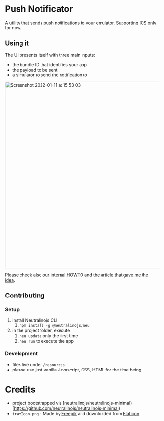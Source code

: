 # Push Notificator
A utility that sends push notifications to your emulator. Supporting IOS only for now.

## Using it

The UI presents itself with three main inputs:
* the bundle ID that identifies your app
* the payload to be sent
* a simulator to send the notification to

<img width="608" alt="Screenshot 2022-01-11 at 15 53 03" src="https://user-images.githubusercontent.com/2094604/148965644-2234a5d1-74b5-493b-b338-934b9931d327.png">

Please check also [our internal HOWTO](https://pagopa.atlassian.net/wiki/spaces/IOAPP/pages/449839749/Test+Push+Notifications+nell+emulatore) and [the article that gave me the idea](https://betterprogramming.pub/how-to-send-push-notifications-to-the-ios-simulator-2988092ba931).

## Contributing

### Setup

1. install [Neutralinojs CLI](https://neutralino.js.org/docs/getting-started/your-first-neutralinojs-app#step-0-installing-neu-cli)
   1. `npm install -g @neutralinojs/neu`
2. in the project folder, execute 
   1. `neu update` only the first time
   2. `neu run` to execute the app

### Development

* files live under `/resources`
* please use just vanilla Javascript, CSS, HTML for the time being


# Credits

- project bootstrapped via [neutralinojs/neutralinojs-minimal)[https://github.com/neutralinojs/neutralinojs-minimal)
- `trayIcon.png` - Made by [Freepik](https://www.freepik.com) and downloaded from [Flaticon](https://www.flaticon.com)
